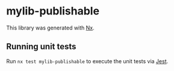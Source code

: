 # mylib-publishable

This library was generated with [Nx](https://nx.dev).

## Running unit tests

Run `nx test mylib-publishable` to execute the unit tests via [Jest](https://jestjs.io).
